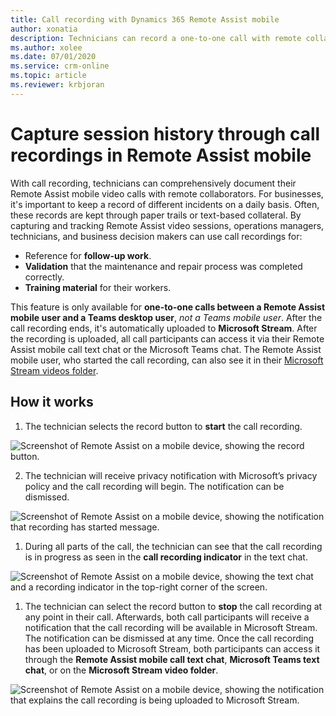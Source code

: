 ```yaml
---
title: Call recording with Dynamics 365 Remote Assist mobile
author: xonatia
description: Technicians can record a one-to-one call with remote collaborators
ms.author: xolee
ms.date: 07/01/2020
ms.service: crm-online
ms.topic: article
ms.reviewer: krbjoran
---
```

# Capture session history through call recordings in Remote Assist mobile

With call recording, technicians can comprehensively document their Remote Assist mobile video calls with remote collaborators. For businesses, it's important to keep a record of different incidents on a daily basis. Often, these records are kept through paper trails or text-based collateral. By capturing and tracking Remote Assist video sessions, operations managers, technicians, and business decision makers can use call recordings for:

- Reference for **follow-up work**.
- **Validation** that the maintenance and repair process was completed correctly.
- **Training material** for their workers.

This feature is only available for **one-to-one calls between a Remote Assist mobile user and a Teams desktop user**, *not a Teams mobile user*. After the call recording ends, it's automatically uploaded to **Microsoft Stream**. After the recording is uploaded, all call participants can access it via their Remote Assist mobile call text chat or the Microsoft Teams chat. The Remote Assist mobile user, who started the call recording, can also see it in their [Microsoft Stream videos folder](https://web.microsoftstream.com/studio/videos).

## How it works

1. The technician selects the record button to **start** the call recording.

![Screenshot of Remote Assist on a mobile device, showing the record button.](./media/rec_1.PNG)

2. The technician will receive privacy notification with Microsoft’s privacy policy and the call recording will begin. The notification can be dismissed.

![Screenshot of Remote Assist on a mobile device, showing the notification that recording has started message.](./media/recorder_2.png)

1. During all parts of the call, the technician can see that the call recording is in progress as seen in the **call recording indicator** in the text chat.

![Screenshot of Remote Assist on a mobile device, showing the text chat and a recording indicator in the top-right corner of the screen.](./media/textchatrecorder.PNG)

1. The technician can select the record button to **stop** the call recording at any point in their call. Afterwards, both call participants will receive a notification that the call recording will be available in Microsoft Stream. The notification can be dismissed at any time. Once the call recording has been uploaded to Microsoft Stream, both participants can access it through the **Remote Assist mobile call text chat**, **Microsoft Teams text chat**, or on the **Microsoft Stream video folder**.

![Screenshot of Remote Assist on a mobile device, showing the notification that explains the call recording is being uploaded to Microsoft Stream. ](./media/recorder_4.png)

